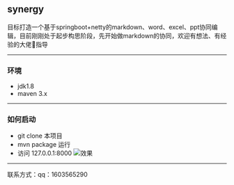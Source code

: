 ## synergy
目标打造一个基于springboot+netty的markdown、word、excel、ppt协同编辑，目前刚刚处于起步构思阶段，先开始做markdown的协同，欢迎有想法、有经验的大佬🧍‍️指导
___
### 环境
- jdk1.8
- maven 3.x
---
### 如何启动
- git clone 本项目
- mvn package
运行
- 访问 127.0.0.1:8000
![效果](hhttps://github.com/NiuXiangQian/synergy/master/doc/demo.png)
___
联系方式：qq：1603565290